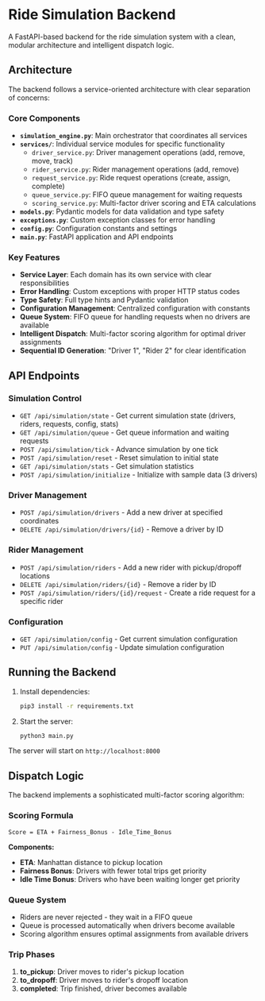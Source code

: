 # Ride Simulation Backend

A FastAPI-based backend for the ride simulation system with a clean, modular architecture and intelligent dispatch logic.

## Architecture

The backend follows a service-oriented architecture with clear separation of concerns:

### Core Components

- **`simulation_engine.py`**: Main orchestrator that coordinates all services
- **`services/`**: Individual service modules for specific functionality
  - `driver_service.py`: Driver management operations (add, remove, move, track)
  - `rider_service.py`: Rider management operations (add, remove)
  - `request_service.py`: Ride request operations (create, assign, complete)
  - `queue_service.py`: FIFO queue management for waiting requests
  - `scoring_service.py`: Multi-factor driver scoring and ETA calculations
- **`models.py`**: Pydantic models for data validation and type safety
- **`exceptions.py`**: Custom exception classes for error handling
- **`config.py`**: Configuration constants and settings
- **`main.py`**: FastAPI application and API endpoints

### Key Features

- **Service Layer**: Each domain has its own service with clear responsibilities
- **Error Handling**: Custom exceptions with proper HTTP status codes
- **Type Safety**: Full type hints and Pydantic validation
- **Configuration Management**: Centralized configuration with constants
- **Queue System**: FIFO queue for handling requests when no drivers are available
- **Intelligent Dispatch**: Multi-factor scoring algorithm for optimal driver assignments
- **Sequential ID Generation**: "Driver 1", "Rider 2" for clear identification

## API Endpoints

### Simulation Control
- `GET /api/simulation/state` - Get current simulation state (drivers, riders, requests, config, stats)
- `GET /api/simulation/queue` - Get queue information and waiting requests
- `POST /api/simulation/tick` - Advance simulation by one tick
- `POST /api/simulation/reset` - Reset simulation to initial state
- `GET /api/simulation/stats` - Get simulation statistics
- `POST /api/simulation/initialize` - Initialize with sample data (3 drivers)

### Driver Management
- `POST /api/simulation/drivers` - Add a new driver at specified coordinates
- `DELETE /api/simulation/drivers/{id}` - Remove a driver by ID

### Rider Management
- `POST /api/simulation/riders` - Add a new rider with pickup/dropoff locations
- `DELETE /api/simulation/riders/{id}` - Remove a rider by ID
- `POST /api/simulation/riders/{id}/request` - Create a ride request for a specific rider

### Configuration
- `GET /api/simulation/config` - Get current simulation configuration
- `PUT /api/simulation/config` - Update simulation configuration

## Running the Backend

1. Install dependencies:
   ```bash
   pip3 install -r requirements.txt
   ```

2. Start the server:
   ```bash
   python3 main.py
   ```

The server will start on `http://localhost:8000`

## Dispatch Logic

The backend implements a sophisticated multi-factor scoring algorithm:

### Scoring Formula
```
Score = ETA + Fairness_Bonus - Idle_Time_Bonus
```

**Components:**
- **ETA**: Manhattan distance to pickup location
- **Fairness Bonus**: Drivers with fewer total trips get priority
- **Idle Time Bonus**: Drivers who have been waiting longer get priority

### Queue System
- Riders are never rejected - they wait in a FIFO queue
- Queue is processed automatically when drivers become available
- Scoring algorithm ensures optimal assignments from available drivers

### Trip Phases
1. **to_pickup**: Driver moves to rider's pickup location
2. **to_dropoff**: Driver moves to rider's dropoff location
3. **completed**: Trip finished, driver becomes available
